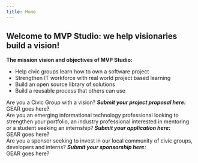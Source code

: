```yaml
---
title: Home
---
```

## Welcome to MVP Studio: we help visionaries build a vision!

**The mission vision and objectives of MVP Studio:** 
 - Help civic groups learn how to own a software project 
 - Strengthen IT workforce with real world project based learning 
 - Build an open source library of solutions 
 - Build a reusable process that others can use

Are you a Civic Group with a vision? ***Submit your project proposal here:***  
GEAR goes here?  
Are you an emerging informational technology professional looking to strengthen your portfolio, an industry professional interested in mentoring or a student seeking an internship? ***Submit your application here:***  
GEAR goes here?  
Are you a sponsor seeking to invest in our local community of civic groups, developers and interns? ***Submit your sponsorship here:***  
GEAR goes here?  
